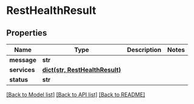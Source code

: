 # RestHealthResult

## Properties
Name | Type | Description | Notes
------------ | ------------- | ------------- | -------------
**message** | **str** |  | 
**services** | [**dict(str, RestHealthResult)**](RestHealthResult.md) |  | 
**status** | **str** |  | 

[[Back to Model list]](../README.md#documentation-for-models) [[Back to API list]](../README.md#documentation-for-api-endpoints) [[Back to README]](../README.md)


